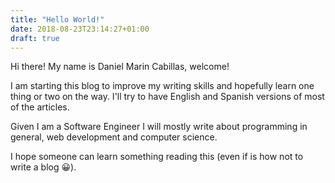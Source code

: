 ```yaml
---
title: "Hello World!"
date: 2018-08-23T23:14:27+01:00
draft: true
---
```


Hi there! My name is Daniel Marin Cabillas, welcome!

I am starting this blog to improve my writing skills and hopefully
learn one thing or two on the way. I'll try to have English and Spanish
versions of most of the articles.

Given I am a Software Engineer I will mostly write about programming in general,
web development and computer science.

I hope someone can learn something reading this (even if is how not to write a blog 😀).
